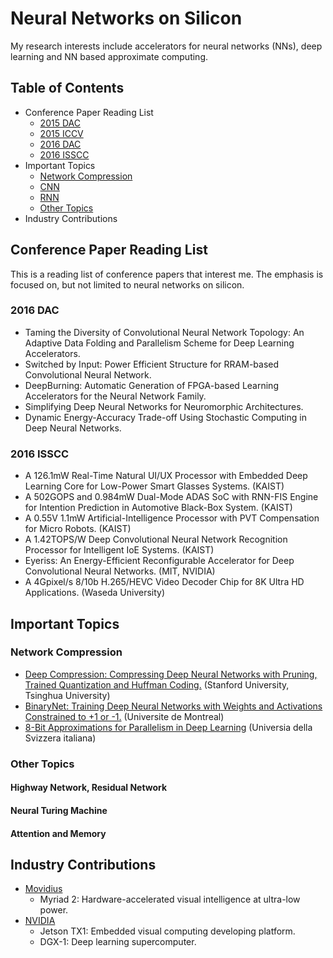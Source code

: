 # Neural Networks on Silicon

My research interests include accelerators for neural networks (NNs), deep learning and NN based approximate computing.

## Table of Contents
 - Conference Paper Reading List
   - [2015 DAC](#2015-dac)
   - [2015 ICCV](#2015-iccv) 
   - [2016 DAC](#2016-dac)
   - [2016 ISSCC](#2016-isscc)
 - Important Topics
   - [Network Compression](#network-compression)
   - [CNN](#cnn)
   - [RNN](#rnn)
   - [Other Topics](#other-topics)
 - Industry Contributions

## Conference Paper Reading List
This is a reading list of conference papers that interest me. The emphasis is focused on, but not limited to neural networks on silicon.
### 2016 DAC
- Taming the Diversity of Convolutional Neural Network Topology: An Adaptive Data Folding and Parallelism Scheme for Deep Learning Accelerators.
- Switched by Input: Power Efficient Structure for RRAM-based Convolutional Neural Network.
- DeepBurning: Automatic Generation of FPGA-based Learning Accelerators for the Neural Network Family.
- Simplifying Deep Neural Networks for Neuromorphic Architectures.
- Dynamic Energy-Accuracy Trade-off Using Stochastic Computing in Deep Neural Networks.

### 2016 ISSCC
- A 126.1mW Real-Time Natural UI/UX Processor with Embedded Deep Learning Core for Low-Power Smart Glasses Systems. (KAIST)
- A 502GOPS and 0.984mW Dual-Mode ADAS SoC with RNN-FIS Engine for Intention Prediction in Automotive Black-Box System. (KAIST)
- A 0.55V 1.1mW Artificial-Intelligence Processor with PVT Compensation for Micro Robots. (KAIST)
- A 1.42TOPS/W Deep Convolutional Neural Network Recognition Processor for Intelligent IoE Systems. (KAIST)
- Eyeriss: An Energy-Efficient Reconfigurable Accelerator for Deep Convolutional Neural Networks. (MIT, NVIDIA)
- A 4Gpixel/s 8/10b H.265/HEVC Video Decoder Chip for 8K Ultra HD Applications. (Waseda University)

## Important Topics
### Network Compression
- [Deep Compression: Compressing Deep Neural Networks with Pruning, Trained Quantization and Huffman Coding.](http://arxiv.org/abs/1510.00149) (Stanford University, Tsinghua University)
- [BinaryNet: Training Deep Neural Networks with Weights and Activations Constrained to +1 or -1.](http://arxiv.org/abs/1602.02830) (Universite de Montreal)
- [8-Bit Approximations for Parallelism in Deep Learning](http://arxiv.org/abs/1511.04561) (Universia della Svizzera italiana)

### Other Topics
#### Highway Network, Residual Network
#### Neural Turing Machine
#### Attention and Memory

## Industry Contributions
 - [Movidius](http://www.movidius.com/)
   - Myriad 2: Hardware-accelerated visual intelligence at ultra-low power.
 - [NVIDIA](http://www.nvidia.com/)
   - Jetson TX1: Embedded visual computing developing platform.
   - DGX-1: Deep learning supercomputer.
